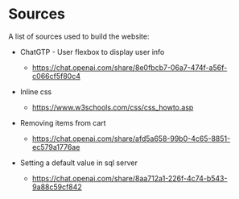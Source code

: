 # Sources
A list of sources used to build the website:

- ChatGTP - User flexbox to display user info
    - https://chat.openai.com/share/8e0fbcb7-06a7-474f-a56f-c066cf5f80c4

- Inline css
    - https://www.w3schools.com/css/css_howto.asp

- Removing items from cart
    - https://chat.openai.com/share/afd5a658-99b0-4c65-8851-ec579a1776ae

- Setting a default value in sql server
    - https://chat.openai.com/share/8aa712a1-226f-4c74-b543-9a88c59cf842
